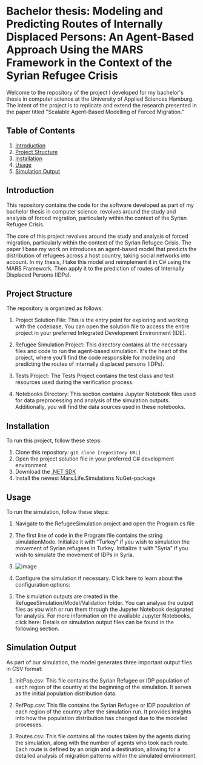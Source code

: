 # Bachelor thesis: Modeling and Predicting Routes of Internally Displaced Persons: An Agent-Based Approach Using the MARS Framework in the Context of the Syrian Refugee Crisis
Welcome to the repository of the project I developed for my bachelor's thesis in computer science at the University of Applied Sciences Hamburg.
The intent of the project is to replicate and extend the research presented in the paper titled "Scalable Agent-Based Modelling of Forced Migration."


## Table of Contents

1. [Introduction](#introduction)
2. [Project Structure](#project-structure)
3. [Installation](#installation)
4. [Usage](#usage)
5. [Simulation Output](#simulation-output)


## Introduction

This repository contains the code for the software developed as part of my bachelor thesis in computer science. revolves around the study and analysis of forced migration, particularly within the context of the Syrian Refugee Crisis.

The core of this project revolves around the study and analysis of forced migration, particularly within the context of the Syrian Refugee Crisis. 
The paper I base my work on introduces an agent-based model that predicts the distribution of refugees across a host country, taking social networks into account. 
In my thesis, I take this model and reimplement it in C# using the MARS Framework. Then apply it to the prediction of routes of Internally Displaced Persons (IDPs).

## Project Structure

The repository is organized as follows:

1. Project Solution File: This is the entry point for exploring and working with the codebase. You can open the solution file to access the entire project in your preferred Integrated Development Environment (IDE).

2. Refugee Simulation Project: This directory contains all the necessary files and code to run the agent-based simulation. It's the heart of the project, where you'll find the code responsible for modeling and predicting the routes of internally displaced persons (IDPs).

3. Tests Project: The Tests Project contains the test class and test resources used during the verification process.

4. Notebooks Directory: This section contains Jupyter Notebook files used for data preprocessing and analysis of the simulation outputs. Additionally, you will find the data sources used in these notebooks.

## Installation

To run this project, follow these steps:

1. Clone this repository: `git clone [repository URL]`
2. Open the project solution file in your preferred C# development environment
3. Download the [.NET SDK](https://dotnet.microsoft.com/en-us/download)
4. Install the newest Mars.Life.Simulations NuGet-package


## Usage

To run the simulation, follow these steps:

1. Navigate to the RefugeeSimulation project and open the Program.cs file
2. The first line of code in the Program file contains the string simulationMode. Initialize it with "Turkey" if you wish to simulation the movement of Syrian refugees in Turkey. Initialize it with "Syria" if you wish to simulate the movement of IDPs in Syria.
3. ![image](https://github.com/VRibeiro01/BA_V_Ribeiro/assets/103310770/ee6f0127-3a2c-4d35-b91c-fbb67aac32c2)

4. Configure the simulation if necessary. Click here to learn about the configuration options:
6. The simulation outputs are created in the RefugeeSimulation/Model/Validation folder. You can analyse the output files as you wish or run them through the Jupyter Notebook designated for analysis.
   For more information on the available Jupyter Notebooks, click here:
   Details on simulation output files can be found in the following section.

## Simulation Output

As part of our simulation, the model generates three important output files in CSV format:

1. InitPop.csv: This file contains the Syrian Refugee or IDP population of each region of the country at the beginning of the simulation. It serves as the initial population distribution data.

2. RefPop.csv: This file contains the Syrian Refugee or IDP population of each region of the country after the simulation run. It provides insights into how the population distribution has changed due to the modeled processes.

3. Routes.csv: This file contains all the routes taken by the agents during the simulation, along with the number of agents who took each route. Each route is defined by an origin and a destination, allowing for a detailed analysis of migration patterns within the simulated environment.





